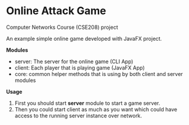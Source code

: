 # Online Attack Game
Computer Networks Course (CSE208) project

An example simple online game developed with JavaFX project.

**Modules**
* server: The server for the online game (CLI App)
* client: Each player that is playing game (JavaFX App)
* core: common helper methods that is using by both client and server modules  

**Usage**
1. First you should start **server** module to start a game server.
2. Then you could start client as much as you want which could have access to the running server instance over network.
